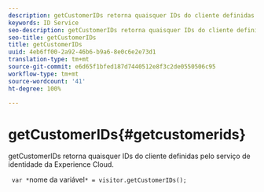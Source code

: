 ```yaml
---
description: getCustomerIDs retorna quaisquer IDs do cliente definidas pelo serviço de identidade da Experience Cloud.
keywords: ID Service
seo-description: getCustomerIDs retorna quaisquer IDs do cliente definidas pelo serviço de identidade da Experience Cloud.
seo-title: getCustomerIDs
title: getCustomerIDs
uuid: 4eb6ff00-2a92-46b6-b9a6-8e0c6e2e73d1
translation-type: tm+mt
source-git-commit: e6d65f1bfed187d7440512e8f3c2de0550506c95
workflow-type: tm+mt
source-wordcount: '41'
ht-degree: 100%

---
```



# getCustomerIDs{#getcustomerids}

getCustomerIDs retorna quaisquer IDs do cliente definidas pelo serviço de identidade da Experience Cloud.

<!--
Is there anything else we can say about this??
-->

` var *`nome da variável`* = visitor.getCustomerIDs();`
